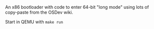 An x86 bootloader with code to enter 64-bit "long mode" using lots of copy-paste from the OSDev wiki.

Start in QEMU with `make run`
